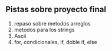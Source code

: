## Pistas sobre proyecto final

1. repaso sobre metodos arreglos
2. metodos para los strings
3. Ascii
4. for, condicionales, if, doble if, else
